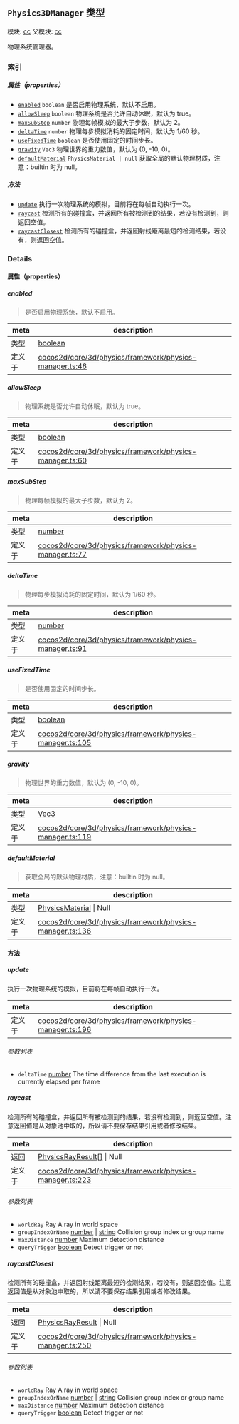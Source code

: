 ## `Physics3DManager` 类型



模块: [cc](../modules/cc.md)
父模块: [cc](../modules/cc.md)


物理系统管理器。



### 索引

##### 属性（properties）

  - [`enabled`](#enabled) `boolean` 是否启用物理系统，默认不启用。
  - [`allowSleep`](#allowsleep) `boolean` 物理系统是否允许自动休眠，默认为 true。
  - [`maxSubStep`](#maxsubstep) `number` 物理每帧模拟的最大子步数，默认为 2。
  - [`deltaTime`](#deltatime) `number` 物理每步模拟消耗的固定时间，默认为 1/60 秒。
  - [`useFixedTime`](#usefixedtime) `boolean` 是否使用固定的时间步长。
  - [`gravity`](#gravity) `Vec3` 物理世界的重力数值，默认为 (0, -10, 0)。
  - [`defaultMaterial`](#defaultmaterial) `PhysicsMaterial | null` 获取全局的默认物理材质，注意：builtin 时为 null。



##### 方法

  - [`update`](#update) 执行一次物理系统的模拟，目前将在每帧自动执行一次。
  - [`raycast`](#raycast) 检测所有的碰撞盒，并返回所有被检测到的结果，若没有检测到，则返回空值。
  - [`raycastClosest`](#raycastclosest) 检测所有的碰撞盒，并返回射线距离最短的检测结果，若没有，则返回空值。



### Details


#### 属性（properties）


##### enabled

> 是否启用物理系统，默认不启用。

| meta | description |
|------|-------------|
| 类型 | <a href="https://developer.mozilla.org/en/JavaScript/Reference/Global_Objects/Boolean" class="crosslink external" target="_blank">boolean</a> |
| 定义于 | [cocos2d/core/3d/physics/framework/physics-manager.ts:46](https://github.com/cocos-creator/engine/blob/efe6330ab64803299d3b7fecde039ffed2d9e696/cocos2d/core/3d/physics/framework/physics-manager.ts#L46) |



##### allowSleep

> 物理系统是否允许自动休眠，默认为 true。

| meta | description |
|------|-------------|
| 类型 | <a href="https://developer.mozilla.org/en/JavaScript/Reference/Global_Objects/Boolean" class="crosslink external" target="_blank">boolean</a> |
| 定义于 | [cocos2d/core/3d/physics/framework/physics-manager.ts:60](https://github.com/cocos-creator/engine/blob/efe6330ab64803299d3b7fecde039ffed2d9e696/cocos2d/core/3d/physics/framework/physics-manager.ts#L60) |



##### maxSubStep

> 物理每帧模拟的最大子步数，默认为 2。

| meta | description |
|------|-------------|
| 类型 | <a href="https://developer.mozilla.org/en/JavaScript/Reference/Global_Objects/Number" class="crosslink external" target="_blank">number</a> |
| 定义于 | [cocos2d/core/3d/physics/framework/physics-manager.ts:77](https://github.com/cocos-creator/engine/blob/efe6330ab64803299d3b7fecde039ffed2d9e696/cocos2d/core/3d/physics/framework/physics-manager.ts#L77) |



##### deltaTime

> 物理每步模拟消耗的固定时间，默认为 1/60 秒。

| meta | description |
|------|-------------|
| 类型 | <a href="https://developer.mozilla.org/en/JavaScript/Reference/Global_Objects/Number" class="crosslink external" target="_blank">number</a> |
| 定义于 | [cocos2d/core/3d/physics/framework/physics-manager.ts:91](https://github.com/cocos-creator/engine/blob/efe6330ab64803299d3b7fecde039ffed2d9e696/cocos2d/core/3d/physics/framework/physics-manager.ts#L91) |



##### useFixedTime

> 是否使用固定的时间步长。

| meta | description |
|------|-------------|
| 类型 | <a href="https://developer.mozilla.org/en/JavaScript/Reference/Global_Objects/Boolean" class="crosslink external" target="_blank">boolean</a> |
| 定义于 | [cocos2d/core/3d/physics/framework/physics-manager.ts:105](https://github.com/cocos-creator/engine/blob/efe6330ab64803299d3b7fecde039ffed2d9e696/cocos2d/core/3d/physics/framework/physics-manager.ts#L105) |



##### gravity

> 物理世界的重力数值，默认为 (0, -10, 0)。

| meta | description |
|------|-------------|
| 类型 | <a href="../classes/Vec3.html" class="crosslink">Vec3</a> |
| 定义于 | [cocos2d/core/3d/physics/framework/physics-manager.ts:119](https://github.com/cocos-creator/engine/blob/efe6330ab64803299d3b7fecde039ffed2d9e696/cocos2d/core/3d/physics/framework/physics-manager.ts#L119) |



##### defaultMaterial

> 获取全局的默认物理材质，注意：builtin 时为 null。

| meta | description |
|------|-------------|
| 类型 | <a href="../classes/PhysicsMaterial.html" class="crosslink">PhysicsMaterial</a> &#124; Null |
| 定义于 | [cocos2d/core/3d/physics/framework/physics-manager.ts:136](https://github.com/cocos-creator/engine/blob/efe6330ab64803299d3b7fecde039ffed2d9e696/cocos2d/core/3d/physics/framework/physics-manager.ts#L136) |






<!-- Method Block -->
#### 方法


##### update

执行一次物理系统的模拟，目前将在每帧自动执行一次。

| meta | description |
|------|-------------|
| 定义于 | [cocos2d/core/3d/physics/framework/physics-manager.ts:196](https://github.com/cocos-creator/engine/blob/efe6330ab64803299d3b7fecde039ffed2d9e696/cocos2d/core/3d/physics/framework/physics-manager.ts#L196) |

###### 参数列表
- `deltaTime` <a href="https://developer.mozilla.org/en/JavaScript/Reference/Global_Objects/Number" class="crosslink external" target="_blank">number</a> The time difference from the last execution is currently elapsed per frame


##### raycast

检测所有的碰撞盒，并返回所有被检测到的结果，若没有检测到，则返回空值。注意返回值是从对象池中取的，所以请不要保存结果引用或者修改结果。

| meta | description |
|------|-------------|
| 返回 | <a href="../classes/PhysicsRayResult.html" class="crosslink">PhysicsRayResult[]</a> &#124; Null 
| 定义于 | [cocos2d/core/3d/physics/framework/physics-manager.ts:223](https://github.com/cocos-creator/engine/blob/efe6330ab64803299d3b7fecde039ffed2d9e696/cocos2d/core/3d/physics/framework/physics-manager.ts#L223) |

###### 参数列表
- `worldRay` Ray A ray in world space
- `groupIndexOrName` <a href="https://developer.mozilla.org/en/JavaScript/Reference/Global_Objects/Number" class="crosslink external" target="_blank">number</a> &#124; <a href="https://developer.mozilla.org/en/JavaScript/Reference/Global_Objects/String" class="crosslink external" target="_blank">string</a> Collision group index or group name
- `maxDistance` <a href="https://developer.mozilla.org/en/JavaScript/Reference/Global_Objects/Number" class="crosslink external" target="_blank">number</a> Maximum detection distance
- `queryTrigger` <a href="https://developer.mozilla.org/en/JavaScript/Reference/Global_Objects/Boolean" class="crosslink external" target="_blank">boolean</a> Detect trigger or not


##### raycastClosest

检测所有的碰撞盒，并返回射线距离最短的检测结果，若没有，则返回空值。注意返回值是从对象池中取的，所以请不要保存结果引用或者修改结果。

| meta | description |
|------|-------------|
| 返回 | <a href="../classes/PhysicsRayResult.html" class="crosslink">PhysicsRayResult</a> &#124; Null 
| 定义于 | [cocos2d/core/3d/physics/framework/physics-manager.ts:250](https://github.com/cocos-creator/engine/blob/efe6330ab64803299d3b7fecde039ffed2d9e696/cocos2d/core/3d/physics/framework/physics-manager.ts#L250) |

###### 参数列表
- `worldRay` Ray A ray in world space
- `groupIndexOrName` <a href="https://developer.mozilla.org/en/JavaScript/Reference/Global_Objects/Number" class="crosslink external" target="_blank">number</a> &#124; <a href="https://developer.mozilla.org/en/JavaScript/Reference/Global_Objects/String" class="crosslink external" target="_blank">string</a> Collision group index or group name
- `maxDistance` <a href="https://developer.mozilla.org/en/JavaScript/Reference/Global_Objects/Number" class="crosslink external" target="_blank">number</a> Maximum detection distance
- `queryTrigger` <a href="https://developer.mozilla.org/en/JavaScript/Reference/Global_Objects/Boolean" class="crosslink external" target="_blank">boolean</a> Detect trigger or not




